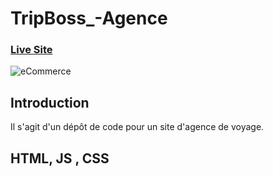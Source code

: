 # TripBoss_-Agence

### [Live Site](https://commerce-js.netlify.app/)

![eCommerce](https://i.ytimg.com/vi/e09BxLx8Dek/maxresdefault.jpg)



## Introduction
Il s'agit d'un dépôt de code pour un site d'agence de voyage.

## HTML, JS , CSS

